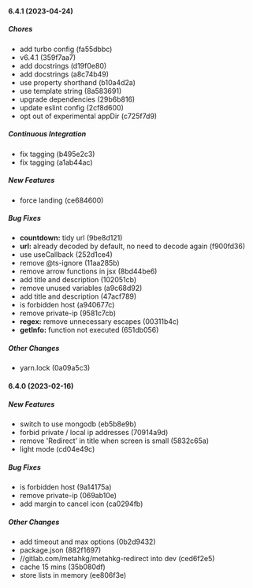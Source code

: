 #### 6.4.1 (2023-04-24)

##### Chores

*  add turbo config (fa55dbbc)
*  v6.4.1 (359f7aa7)
*  add docstrings (d19f0e80)
*  add docstrings (a8c74b49)
*  use property shorthand (b10a4d2a)
*  use template string (8a583691)
*  upgrade dependencies (29b6b816)
*  update eslint config (2cf8d600)
*  opt out of experimental appDir (c725f7d9)

##### Continuous Integration

*  fix tagging (b495e2c3)
*  fix tagging (a1ab44ac)

##### New Features

*  force landing (ce684600)

##### Bug Fixes

* **countdown:**  tidy url (9be8d121)
* **url:**  already decoded by default, no need to decode again (f900fd36)
*  use useCallback (252d1ce4)
*  remove @ts-ignore (11aa285b)
*  remove arrow functions in jsx (8bd44be6)
*  add title and description (102051cb)
*  remove unused variables (a9c68d92)
*  add title and description (47acf789)
*  is forbidden host (a940677c)
*  remove private-ip (9581c7cb)
* **regex:**  remove unnecessary escapes (00311b4c)
* **getInfo:**  function not executed (651db056)

##### Other Changes

*  yarn.lock (0a09a5c3)

#### 6.4.0 (2023-02-16)

##### New Features

- switch to use mongodb (eb5b8e9b)
- forbid private / local ip addresses (70914a9d)
- remove 'Redirect' in title when screen is small (5832c65a)
- light mode (cd04e49c)

##### Bug Fixes

- is forbidden host (9a14175a)
- remove private-ip (069ab10e)
- add margin to cancel icon (ca0294fb)

##### Other Changes

- add timeout and max options (0b2d9432)
- package.json (882f1697)
- //gitlab.com/metahkg/metahkg-redirect into dev (ced6f2e5)
- cache 15 mins (35b080df)
- store lists in memory (ee806f3e)
